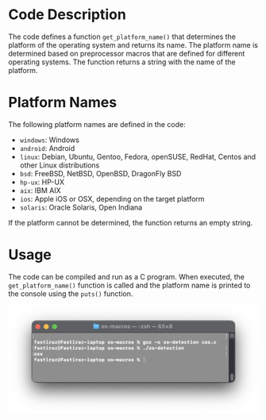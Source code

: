 # Code Description
The code defines a function `get_platform_name()` that determines the platform of the operating system and returns its name. The platform name is determined based on preprocessor macros that are defined for different operating systems. The function returns a string with the name of the platform.

# Platform Names
The following platform names are defined in the code:

- `windows`: Windows
- `android`: Android
- `linux`: Debian, Ubuntu, Gentoo, Fedora, openSUSE, RedHat, Centos and other Linux distributions
- `bsd`: FreeBSD, NetBSD, OpenBSD, DragonFly BSD
- `hp-ux`: HP-UX
- `aix`: IBM AIX
- `ios`: Apple iOS or OSX, depending on the target platform
- `solaris`: Oracle Solaris, Open Indiana

If the platform cannot be determined, the function returns an empty string.

# Usage
The code can be compiled and run as a C program. When executed, the `get_platform_name()` function is called and the platform name is printed to the console using the `puts()` function.

![cos](./img/cos.png)

